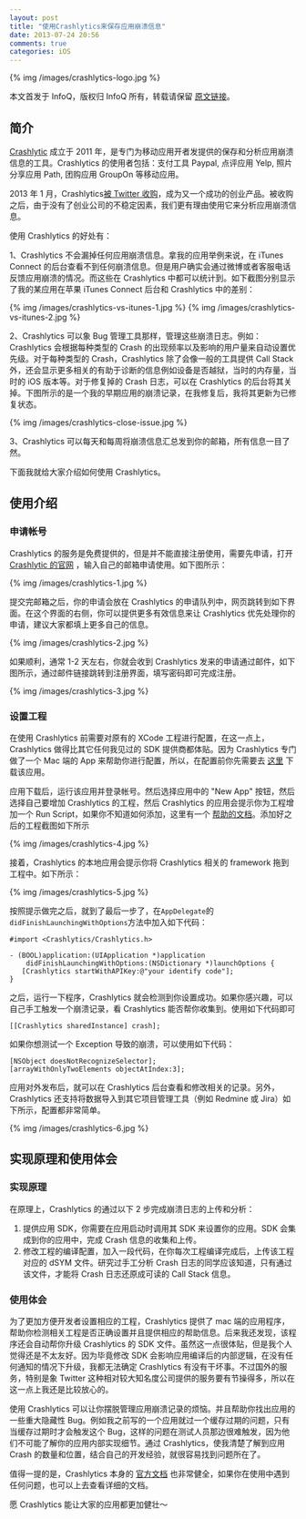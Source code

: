 ```yaml
---
layout: post
title: "使用Crashlytics来保存应用崩溃信息"
date: 2013-07-24 20:56
comments: true
categories: iOS
---
```


{% img /images/crashlytics-logo.jpg %}

本文首发于 InfoQ，版权归 InfoQ 所有，转载请保留 [原文链接](http://www.infoq.com/cn/articles/crashlytics-crash-statistics-tools)。

## 简介

[Crashlytic](http://try.crashlytics.com/) 成立于 2011 年，是专门为移动应用开者发提供的保存和分析应用崩溃信息的工具。Crashlytics 的使用者包括：支付工具 Paypal, 点评应用 Yelp, 照片分享应用 Path, 团购应用 GroupOn 等移动应用。

2013 年 1 月，Crashlytics[被 Twitter 收购](http://www.crashlytics.com/blog/crashlytics-is-joining-forces-with-twitter/)，成为又一个成功的创业产品。被收购之后，由于没有了创业公司的不稳定因素，我们更有理由使用它来分析应用崩溃信息。

<!-- more -->

使用 Crashlytics 的好处有：

1、Crashlytics 不会漏掉任何应用崩溃信息。拿我的应用举例来说，在 iTunes Connect 的后台查看不到任何崩溃信息。但是用户确实会通过微博或者客服电话反馈应用崩溃的情况。而这些在 Crashlytics 中都可以统计到。如下截图分别显示了我的某应用在苹果 iTunes Connect 后台和 Crashlytics 中的差别：

{% img /images/crashlytics-vs-itunes-1.jpg %}
{% img /images/crashlytics-vs-itunes-2.jpg %}

2、Crashlytics 可以象 Bug 管理工具那样，管理这些崩溃日志。例如：Crashlytics 会根据每种类型的 Crash 的出现频率以及影响的用户量来自动设置优先级。对于每种类型的 Crash，Crashlytics 除了会像一般的工具提供 Call Stack 外，还会显示更多相关的有助于诊断的信息例如设备是否越狱，当时的内存量，当时的 iOS 版本等。对于修复掉的 Crash 日志，可以在 Crashlytics 的后台将其关掉。下图所示的是一个我的早期应用的崩溃记录，在我修复后，我将其更新为已修复状态。


{% img /images/crashlytics-close-issue.jpg %}

3、Crashlytics 可以每天和每周将崩溃信息汇总发到你的邮箱，所有信息一目了然。

下面我就给大家介绍如何使用 Crashlytics。

## 使用介绍

### 申请帐号

Crashlytics 的服务是免费提供的，但是并不能直接注册使用，需要先申请，打开 [Crashlytic 的官网](http://try.crashlytics.com/) ，输入自己的邮箱申请使用。如下图所示：

{% img /images/crashlytics-1.jpg %}

提交完邮箱之后，你的申请会放在 Crashlytics 的申请队列中，网页跳转到如下界面。在这个界面的右侧，你可以提供更多有效信息来让 Crashlytics 优先处理你的申请，建议大家都填上更多自己的信息。

{% img /images/crashlytics-2.jpg %}

如果顺利，通常 1-2 天左右，你就会收到 Crashlytics 发来的申请通过邮件，如下图所示，通过邮件链接跳转到注册界面，填写密码即可完成注册。

{% img /images/crashlytics-3.jpg %}

### 设置工程

在使用 Crashlytics 前需要对原有的 XCode 工程进行配置，在这一点上，Crashlytics 做得比其它任何我见过的 SDK 提供商都体贴。因为 Crashlytics 专门做了一个 Mac 端的 App 来帮助你进行配置，所以，在配置前你先需要去 [这里](https://www.crashlytics.com/downloads/xcode) 下载该应用。

应用下载后，运行该应用并登录帐号。然后选择应用中的 "New App" 按钮，然后选择自己要增加 Crashlytics 的工程，然后 Crashlytics 的应用会提示你为工程增加一个 Run Script，如果你不知道如何添加，这里有一个 [帮助的文档](http://www.runscriptbuildphase.com/?utm_source=desktopapp&utm_medium=setup&utm_campaign=mac)。添加好之后的工程截图如下所示

{% img /images/crashlytics-4.jpg %}

接着，Crashlytics 的本地应用会提示你将 Crashlytics 相关的 framework 拖到工程中。如下所示：

{% img /images/crashlytics-5.jpg %}

按照提示做完之后，就到了最后一步了，在`AppDelegate`的`didFinishLaunchingWithOptions`方法中加入如下代码：

``` objc
#import <Crashlytics/Crashlytics.h>

- (BOOL)application:(UIApplication *)application 
    didFinishLaunchingWithOptions:(NSDictionary *)launchOptions {
   [Crashlytics startWithAPIKey:@"your identify code"];
}
```

之后，运行一下程序，Crashlytics 就会检测到你设置成功。如果你感兴趣，可以自己手工触发一个崩溃记录，看 Crashlytics 能否帮你收集到。使用如下代码即可

``` objc
[[Crashlytics sharedInstance] crash];
```

如果你想测试一个 Exception 导致的崩溃，可以使用如下代码：

``` objc
[NSObject doesNotRecognizeSelector];
[arrayWithOnlyTwoElements objectAtIndex:3];
```

应用对外发布后，就可以在 Crashlytics 后台查看和修改相关的记录。另外，Crashlytics 还支持将数据导入到其它项目管理工具（例如 Redmine 或 Jira）如下所示，配置都非常简单。

{% img /images/crashlytics-6.jpg %}

## 实现原理和使用体会

### 实现原理
在原理上，Crashlytics 的通过以下 2 步完成崩溃日志的上传和分析：

 1. 提供应用 SDK，你需要在应用启动时调用其 SDK 来设置你的应用。SDK 会集成到你的应用中，完成 Crash 信息的收集和上传。
 2. 修改工程的编译配置，加入一段代码，在你每次工程编译完成后，上传该工程对应的 dSYM 文件。研究过手工分析 Crash 日志的同学应该知道，只有通过该文件，才能将 Crash 日志还原成可读的 Call Stack 信息。
 
### 使用体会

为了更加方便开发者设置相应的工程，Crashlytics 提供了 mac 端的应用程序，帮助你检测相关工程是否正确设置并且提供相应的帮助信息。后来我还发现，该程序还会自动帮你升级 Crashlytics 的 SDK 文件。虽然这一点很体贴，但是我个人觉得还是不太友好。因为毕竟修改 SDK 会影响应用编译后的内部逻辑，在没有任何通知的情况下升级，我都无法确定 Crashlytics 有没有干坏事。不过国外的服务，特别是象 Twitter 这种相对较大知名度公司提供的服务要有节操得多，所以在这一点上我还是比较放心的。

使用 Crashlytics 可以让你摆脱管理应用崩溃记录的烦恼。并且帮助你找出应用的一些重大隐藏性 Bug。例如我之前写的一个应用就过一个缓存过期的问题，只有当缓存过期时才会触发这个 Bug，这样的问题在测试人员那边很难触发，因为他们不可能了解你的应用内部实现细节。通过 Crashlytics，使我清楚了解到应用 Crash 的数量和位置，结合自己的开发经验，就很容易找到问题所在了。

值得一提的是，Crashlytics 本身的 [官方文档](http://support.crashlytics.com/knowledgebase/topics/14721-crashlytics-sdk-for-ios) 也非常健全，如果你在使用中遇到任何问题，也可以上去查看详细的文档。

愿 Crashlytics 能让大家的应用都更加健壮～

